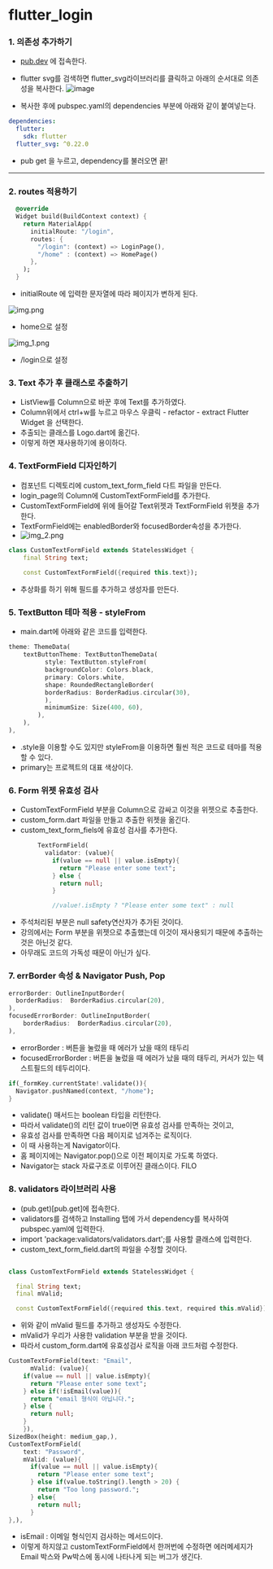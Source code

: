 # flutter_login

### 1. 의존성 추가하기
- [pub.dev](pub.dev) 에 접속한다.
- flutter svg를 검색하면 flutter_svg라이브러리를 클릭하고 아래의 순서대로 의존성을 복사한다.
![image](https://user-images.githubusercontent.com/105403857/212537821-ec8b89da-348d-4d98-89b8-f236e175c527.png)

- 복사한 후에 pubspec.yaml의 dependencies 부분에 아래와 같이 붙여넣는다.
```yaml
dependencies:
  flutter:
    sdk: flutter
  flutter_svg: ^0.22.0
```
- pub get 을 누르고, dependency를 불러오면 끝!
---
### 2. routes 적용하기
```dart
  @override
  Widget build(BuildContext context) {
    return MaterialApp(
      initialRoute: "/login",
      routes: {
        "/login": (context) => LoginPage(),
        "/home" : (context) => HomePage()
      },
    );
  }
```

- initialRoute 에 입력한 문자열에 따라 페이지가 변하게 된다.


![img.png](img.png)
- home으로 설정

![img_1.png](img_1.png)
- /login으로 설정

### 3. Text 추가 후 클래스로 추출하기
- ListView를 Column으로 바꾼 후에 Text를 추가하였다.
- Column위에서 ctrl+w를 누르고 마우스 우클릭 - refactor - extract Flutter Widget 을 선택한다.
- 추출되는 클래스를 Logo.dart에 옮긴다.
- 이렇게 하면 재사용하기에 용이하다.

### 4. TextFormField 디자인하기
- 컴포넌트 디렉토리에 custom_text_form_field 다트 파일을 만든다.
- login_page의 Column에 CustomTextFormField를 추가한다.
- CustomTextFormField에 위에 들어갈 Text위젯과 TextFormField 위젯을 추가한다.
- TextFormField에는 enabledBorder와 focusedBorder속성을 추가한다.
- ![img_2.png](img_2.png)
```dart
class CustomTextFormField extends StatelessWidget {
    final String text;
    
    const CustomTextFormField({required this.text});
```
- 추상화를 하기 위해 필드를 추가하고 생성자를 만든다.

### 5. TextButton 테마 적용 - styleFrom
- main.dart에 아래와 같은 코드를 입력한다.
```dart
theme: ThemeData(
    textButtonTheme: TextButtonThemeData(
          style: TextButton.styleFrom(
          backgroundColor: Colors.black,
          primary: Colors.white,
          shape: RoundedRectangleBorder(
          borderRadius: BorderRadius.circular(30),
          ),
          minimumSize: Size(400, 60),
        ),
    ),
), 
```
- .style을 이용할 수도 있지만 styleFrom을 이용하면 훨씬 적은 코드로 테마를 적용할 수 있다.
- primary는 프로젝트의 대표 색상이다.

### 6. Form 위젯 유효성 검사
- CustomTextFormField 부분을 Column으로 감싸고 이것을 위젯으로 추출한다.
- custom_form.dart 파일을 만들고 추출한 위젯을 옮긴다.
- custom_text_form_fiels에 유효성 검사를 추가한다.
```dart
        TextFormField(
          validator: (value){
            if(value == null || value.isEmpty){
              return "Please enter some text";
            } else {
              return null;
            }

            //value!.isEmpty ? "Please enter some text" : null
```
- 주석처리된 부분은 null safety연산자가 추가된 것이다.
- 강의에서는 Form 부분을 위젯으로 추출했는데 이것이 재사용되기 때문에 추출하는 것은 아닌것 같다.
- 아무래도 코드의 가독성 때문이 아닌가 싶다.


### 7. errBorder 속성 & Navigator Push, Pop
```dart
errorBorder: OutlineInputBorder(
  borderRadius:  BorderRadius.circular(20),
),
focusedErrorBorder: OutlineInputBorder(
    borderRadius:  BorderRadius.circular(20),
),
```
- errorBorder : 버튼을 눌렀을 때 에러가 났을 때의 태두리
- focusedErrorBorder : 버튼을 눌렀을 때 에러가 났을 때의 태두리, 커서가 있는 텍스트필드의 테두리이다.

```dart
if(_formKey.currentState!.validate()){
  Navigator.pushNamed(context, "/home");
}
```
- validate() 매서드는 boolean 타입을 리턴한다. 
- 따라서 validate()의 리턴 값이 true이면 유효성 검사를 만족하는 것이고,
- 유효성 검사를 만족하면 다음 페이지로 넘겨주는 로직이다.
- 이 때 사용하는게 Navigator이다.
- 홈 페이지에는 Navigator.pop()으로 이전 페이지로 가도록 하였다.
- Navigator는 stack 자료구조로 이루어진 클래스이다. FILO

### 8. validators 라이브러리 사용
- (pub.get)[pub.get]에 접속한다.
- validators를 검색하고 Installing 탭에 가서 dependency를 복사하여 pubspec.yaml에 입력한다.
- import 'package:validators/validators.dart';를 사용할 클래스에 입력한다.
- custom_text_form_field.dart의 파일을 수정할 것이다.
```dart

class CustomTextFormField extends StatelessWidget {

  final String text;
  final mValid;

  const CustomTextFormField({required this.text, required this.mValid});
```
- 위와 같이 mValid 필드를 추가하고 생성자도 수정한다.
- mValid가 우리가 사용한 validation 부분을 받을 것이다.
- 따라서 custom_form.dart에 유효성검사 로직을 아래 코드처럼 수정한다.
```dart
CustomTextFormField(text: "Email",
      mValid: (value){
    if(value == null || value.isEmpty){
      return "Please enter some text";
    } else if(!isEmail(value)){
      return "email 형식이 아닙니다.";
    } else {
      return null;
    }
    }),
SizedBox(height: medium_gap,),
CustomTextFormField(
    text: "Password",
    mValid: (value){
      if(value == null || value.isEmpty){
        return "Please enter some text";
      } else if(value.toString().length > 20) {
        return "Too long password.";
      } else{
        return null;
      }
},),
```
- isEmail : 이메일 형식인지 검사하는 메서드이다.
- 이렇게 하지않고 customTextFormField에서 한꺼번에 수정하면 에러메세지가 Email 박스와 Pw박스에 동시에 나타나게 되는 버그가 생긴다.



